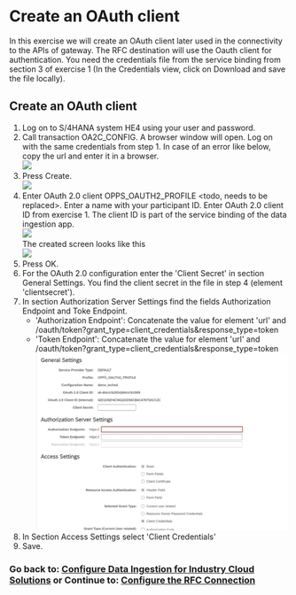 # Create an OAuth client 
In this exercise we will create an OAuth client later used in the connectivity to the APIs of gateway. The RFC destination will use the Oauth client for authentication. You need the credentials file from the service binding from section 3 of exercise 1 (In the Credentials view, click on Download and save the file locally).

## Create an OAuth client

1. Log on to S/4HANA system HE4 using your user and password.
2. Call transaction OA2C_CONFIG. A browser window will open. Log on with the same credentials from step 1. In case of an error like below, copy the url and enter it in a browser.<br>![][def]
3. Press Create.<br>![][def2]
4. Enter OAuth 2.0 client OPPS_OAUTH2_PROFILE <todo, needs to be replaced>. Enter a name with your participant ID. Enter OAuth 2.0 client ID from exercise 1. <todo add more detail> The client ID is part of the service binding of the data ingestion app. <br>![][def3] <br>The created screen looks like this <br>![][def4]
5. Press OK.
6. For the OAuth 2.0 configuration enter the 'Client Secret' in section General Settings. You find the client secret in the file in step 4 (element 'clientsecret').   
7. In section Authorization Server Settings find the fields Authorization Endpoint and Toke Endpoint.
   - 'Authorization Endpoint': Concatenate the value for element 'url' and /oauth/token?grant_type=client_credentials&response_type=token
   - 'Token Endpoint': Concatenate the value for element 'url' and /oauth/token?grant_type=client_credentials&response_type=token <br>![](images/teched6.jpg)
8. In Section Access Settings select 'Client Credentials'
9. Save.

### Go back to: [**Configure Data Ingestion for Industry Cloud Solutions**](../ex2/README.md) or Continue to: [**Configure the RFC Connection**](../ex5/README.md)

[def]: images/teched_error1.jpg
[def2]: images/EX4_2.jpg
[def3]: images/EX4_3.jpg
[def4]: images/EX4_5.jpg